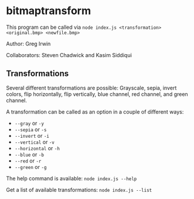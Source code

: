 # bitmaptransform

This program can be called via
```node index.js <transformation> <original.bmp> <newfile.bmp>```

Author: Greg Irwin

Collaborators: Steven Chadwick and Kasim Siddiqui

## Transformations
Several different transformations are possible:
Grayscale, sepia, invert colors, flip horizontally, flip vertically, blue channel, red channel, and green channel.

A transformation can be called as an option in a couple of different ways:
* ```--gray``` or ```-y```
* ```--sepia``` or ```-s```
* ```--invert``` or ```-i```
* ```--vertical``` or ```-v```
* ```--horizontal``` or ```-h```
* ```--blue``` or ```-b```
* ```--red``` or ```-r```
* ```--green``` or ```-g```


The help command is available:
```node index.js --help```

Get a list of available transformations:
```node index.js --list```
